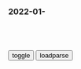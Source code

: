 ### 2022-01-　

```note
```

<table id="tbc" style="white-space:pre-wrap">
</table>
<button onclick="toggleb()">toggle</button>
<button onclick="loadparse()">loadparse</button>
<br>
<!-- 🌸<br>🍅-　-🍑<hr>🍀 -->
<pre>
<textarea rows="30" cols="100" style="display: none" id="tar">

一个人的zq：一个间歇性精神病的疯子，为何成为总统还身兼数职,历史,世界历史,好看视频
https://haokan.baidu.com/v?vid=10444335569957650565&sfrom=baidu-feed

https://gimg0.baidu.com/gimg/src=http%3A%2F%2Ff7.baidu.com%2Fit%2Fu%3D69175143%2C3333967478%26fm%3D222%26app%3D108%26f.JPEG
提出反对意见，杀。怀疑不忠心，杀。12名内阁部长被s了10个，非洲小g间歇性精神病总统，如何打造了独czq。

非洲gj一个既没有学历，也没有g人威望，甚至还有点精神不正常的z客，
将该g打造成了独c的一人zq。这听起来不可思议，但却是真实发生的事情。

佛朗哥打算通过扶持傀儡的方式，继续掌控赤道几内亚。
马西埃这个不太聪明的z客显然是最好的选择。

但是让西班牙人没有想到的是，马西埃上台后马上翻脸不认人，
将西班牙人的种植园和其他产业全部收归g有。

外交部z米约又搞起了武装z变，
马西埃又走马上任了该g外交部z。

此后的几年内，马西埃又处决了不听话的9名内阁部长。该g12名部长仅有两名侥幸逃脱。

将赤道几内亚打造成一人zq的马西埃，大肆推行独c统治。但是过于残b的统治方式，最终引起自己的侄子，该g武装副司令的反抗，通过武装z变将马西埃赶下了台。

审判过程中，马西埃还被诊断出了间歇性精神病，不过最终还是被判处s刑。

<font size="1" style="color:#DCDCDC">2022-03-05</font>

希特勒上台后，纳粹zf作为唯一zd，开始暴z统治丨历史,历史,世界历史,好看视频
https://haokan.baidu.com/v?vid=776525000252283875&sfrom=baidu-feed

<font size="1" style="color:#DCDCDC">2022-02-28</font>

蒋介石：dg一体的“先行者”
https://www.guancha.cn/historiography/2011_07_22_58983.shtml

<font size="1" style="color:#DCDCDC">2022-02-24</font>

</textarea>
</pre>
<!-- 🍀<br>🍑-　-🍅<hr>🌸 -->

```tip
```

<script src="https://cdn.jsdelivr.net/npm/jquery@3.5.1/dist/jquery.min.js"></script>

<link rel="stylesheet" href="https://cdn.jsdelivr.net/gh/fancyapps/fancybox@3.5.7/dist/jquery.fancybox.min.css" />
<script src="https://cdn.jsdelivr.net/gh/fancyapps/fancybox@3.5.7/dist/jquery.fancybox.min.js"></script>

<script type="text/javascript">

var __urlRegex = /(\b(https?|ftp|file):\/\/[-A-Z0-9+&@#\/%?=~_|!:,.;]*[-A-Z0-9+&@#\/%=~_|])/ig;
var __imgRegex = /\.(?:jpe?g|gif|png|webp)$/i;

loadparse();

function parseURL($string){

    var exp = __urlRegex;
    return $string.replace(exp,function(match){
            __imgRegex.lastIndex=0;
            if(__imgRegex.test(match)){
                return '<a data-fancybox="gallery" href="' + match.replace("/p=700", "")
                 + '"><img src="' + match.replace("/p=700", "/p=160x200")+'" width="64"></a>';
            }
            else{
                return '<a href="' + match + '" target="_blank">' + match + '</a>';
            }
        }
    );
}

function loadparse() {
  tbc.innerHTML = parseURL(tar.value);
}

function toggleb() {
  var x = document.getElementById("tar");
  if (x.style.display === "none") {
    x.style.display = "";
  } else {
    x.style.display = "none";
  }
}

</script>
